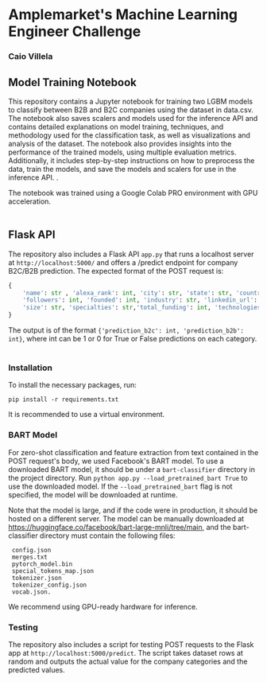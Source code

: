 # Amplemarket's Machine Learning Engineer Challenge
### Caio Villela

## Model Training Notebook

This repository contains a Jupyter notebook for training two LGBM models to classify between B2B and B2C companies using the dataset in data.csv. The notebook also saves scalers and models used for the inference API and contains detailed explanations on model training, techniques, and methodology used for the classification task, as well as visualizations and analysis of the dataset. The notebook also provides insights into the performance of the trained models, using multiple evaluation metrics. Additionally, it includes step-by-step instructions on how to preprocess the data, train the models, and save the models and scalers for use in the inference API. .

The notebook was trained using a Google Colab PRO environment with GPU acceleration.
<br>
<br>
## Flask API
The repository also includes a Flask API `app.py` that runs a localhost server at `http://localhost:5000/` and offers a /predict endpoint for company B2C/B2B prediction. The expected format of the POST request is:

```python
{
    'name': str , 'alexa_rank': int, 'city': str, 'state': str, 'country': str, 'hq': str, 'website': str, 'employees_on_linkedin':int, 
    'followers': int, 'founded': int, 'industry': str, 'linkedin_url': str, 'overview': str, 'ownership_type': str, 'sic_codes': int, 
    'size': str, 'specialties': str,'total_funding': int, 'technologies': str, 'company_hubs': str, 'events': str, 'categories': str
}
````
The output is of the format `{'prediction_b2c': int, 'prediction_b2b': int}`, where int can be 1 or 0 for True or False predictions on each category.
<br>
<br>
### Installation
To install the necessary packages, run:
```
pip install -r requirements.txt
```

It is recommended to use a virtual environment.

### BART Model
For zero-shot classification and feature extraction from text contained in the POST request's body, we used Facebook's BART model. To use a downloaded BART model, it should be under a `bart-classifier` directory in the project directory. Run `python app.py --load_pretrained_bart True` to use the downloaded model. If the `--load_pretrained_bart` flag is not specified, the model will be downloaded at runtime.

Note that the model is large, and if the code were in production, it should be hosted on a different server. The model can be manually downloaded at https://huggingface.co/facebook/bart-large-mnli/tree/main, and the bart-classifier directory must contain the following files:

```
 config.json
 merges.txt
 pytorch_model.bin
 special_tokens_map.json
 tokenizer.json
 tokenizer_config.json
 vocab.json.
```
We recommend using GPU-ready hardware for inference.

### Testing
The repository also includes a script for testing POST requests to the Flask app at `http://localhost:5000/predict`. The script takes dataset rows at random and outputs the actual value for the company categories and the predicted values.
